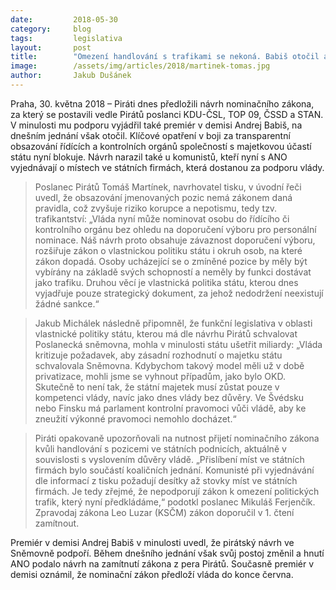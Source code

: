 ```yaml
---
date:         2018-05-30
category:     blog
tags:         legislativa
layout:       post
title:        "Omezení handlování s trafikami se nekoná. Babiš otočil a ANO blokuje pirátský návrh nominačního zákona"
image:        /assets/img/articles/2018/martinek-tomas.jpg
author:       Jakub Dušánek
---
```



Praha, 30. května 2018 – Piráti dnes předložili návrh nominačního zákona, za který se postavili vedle Pirátů poslanci KDU-ČSL, TOP 09, ČSSD a STAN. V minulosti mu podporu vyjádřil také premiér v demisi Andrej Babiš, na dnešním jednání však otočil. Klíčové opatření v boji za transparentní obsazování řídících a kontrolních orgánů společností s majetkovou účastí státu nyní blokuje. Návrh narazil také u komunistů, kteří nyní s ANO vyjednávají o místech ve státních firmách, která dostanou za podporu vlády.
 
> Poslanec Pirátů Tomáš Martínek, navrhovatel tisku, v úvodní řeči uvedl, že obsazování jmenovaných pozic nemá zákonem daná pravidla, což zvyšuje riziko korupce a nepotismu, tedy tzv. trafikantství: „Vláda nyní může nominovat osobu do řídícího či kontrolního orgánu bez ohledu na doporučení výboru pro personální nominace. Náš návrh proto obsahuje závaznost doporučení výboru, rozšiřuje zákon o vlastnickou politiku státu i okruh osob, na které zákon dopadá. Osoby ucházející se o zmíněné pozice by měly být vybírány na základě svých schopností a neměly by funkci dostávat jako trafiku. Druhou věcí je vlastnická politika státu, kterou dnes vyjadřuje pouze strategický dokument, za jehož nedodržení neexistují žádné sankce.“
 
> Jakub Michálek následně připomněl, že funkční legislativa v oblasti vlastnické politiky státu, kterou má dle návrhu Pirátů schvalovat Poslanecká sněmovna, mohla v minulosti státu ušetřit miliardy: „Vláda kritizuje požadavek, aby zásadní rozhodnutí o majetku státu schvalovala Sněmovna. Kdybychom takový model měli už v době privatizace, mohli jsme se vyhnout případům, jako bylo OKD. Skutečně to není tak, že státní majetek musí zůstat pouze v kompetenci vlády, navíc jako dnes vlády bez důvěry. Ve Švédsku nebo Finsku má parlament kontrolní pravomoci vůči vládě, aby ke zneužití výkonné pravomoci nemohlo docházet.“
 
> Piráti opakovaně upozorňovali na nutnost přijetí nominačního zákona kvůli handlování s pozicemi ve státních podnicích, aktuálně v souvislosti s vyslovením důvěry vládě. „Přislíbení míst ve státních firmách bylo součástí koaličních jednání. Komunisté při vyjednávání dle informací z tisku požadují desítky až stovky míst ve státních firmách. Je tedy zřejmé, že nepodporují zákon k omezení politických trafik, který nyní předkládáme,“ podotkl poslanec Mikuláš Ferjenčík. Zpravodaj zákona Leo Luzar (KSČM) zákon doporučil v 1. čtení zamítnout.

Premiér v demisi Andrej Babiš v minulosti uvedl, že pirátský návrh ve Sněmovně podpoří. Během dnešního jednání však svůj postoj změnil a hnutí ANO podalo návrh na zamítnutí zákona z pera Pirátů. Současně premiér v demisi oznámil, že nominační zákon předloží vláda do konce června. 

